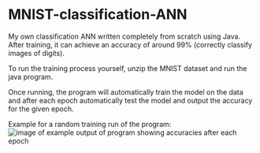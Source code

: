 # MNIST-classification-ANN
My own classification ANN written completely from scratch using Java. After training, it can achieve an accuracy of around 99% (correctly classify images of digits).

To run the training process yourself, unzip the MNIST dataset and run the java program.

Once running, the program will automatically train the model on the data and after each epoch automatically test the model and output the accuracy for the given epoch.

Example for a random training run of the program:
![image of example output of program showing accuracies after each epoch](./Screenshot%202024-09-16%20160749)
